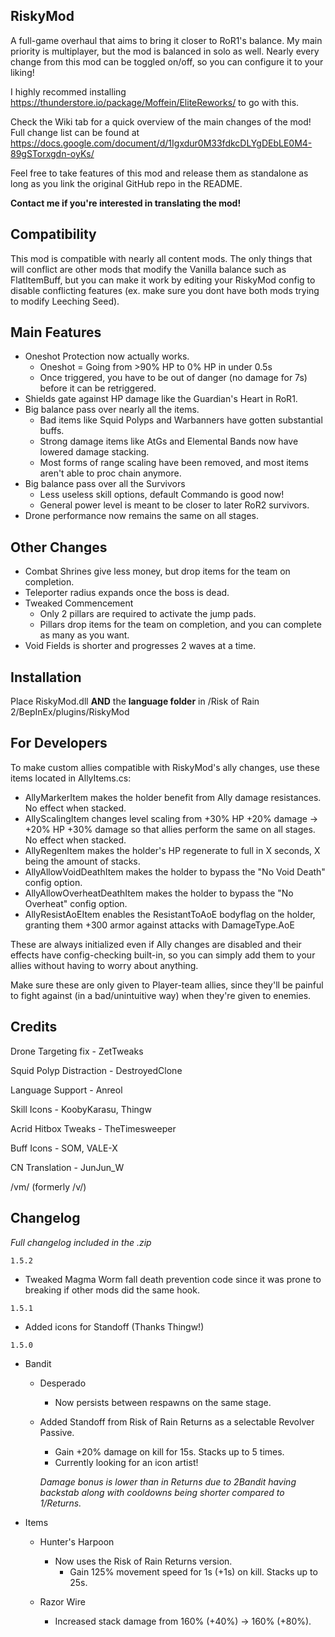 ## RiskyMod
A full-game overhaul that aims to bring it closer to RoR1's balance. My main priority is multiplayer, but the mod is balanced in solo as well. Nearly every change from this mod can be toggled on/off, so you can configure it to your liking!

I highly recommed installing https://thunderstore.io/package/Moffein/EliteReworks/ to go with this.

Check the Wiki tab for a quick overview of the main changes of the mod!
Full change list can be found at https://docs.google.com/document/d/1Igxdur0M33fdkcDLYgDEbLE0M4-89gSTorxgdn-oyKs/

Feel free to take features of this mod and release them as standalone as long as you link the original GitHub repo in the README.

**Contact me if you're interested in translating the mod!**

## Compatibility

This mod is compatible with nearly all content mods. The only things that will conflict are other mods that modify the Vanilla balance such as FlatItemBuff, but you can make it work by editing your RiskyMod config to disable conflicting features (ex. make sure you dont have both mods trying to modify Leeching Seed).

## Main Features

- Oneshot Protection now actually works.
	- Oneshot = Going from >90% HP to 0% HP in under 0.5s
	- Once triggered, you have to be out of danger (no damage for 7s) before it can be retriggered.
- Shields gate against HP damage like the Guardian's Heart in RoR1.
- Big balance pass over nearly all the items.
	- Bad items like Squid Polyps and Warbanners have gotten substantial buffs.
	- Strong damage items like AtGs and Elemental Bands now have lowered damage stacking.
	- Most forms of range scaling have been removed, and most items aren't able to proc chain anymore.
- Big balance pass over all the Survivors
	- Less useless skill options, default Commando is good now!
	- General power level is meant to be closer to later RoR2 survivors.
- Drone performance now remains the same on all stages.

## Other Changes

- Combat Shrines give less money, but drop items for the team on completion.
- Teleporter radius expands once the boss is dead.
- Tweaked Commencement
	- Only 2 pillars are required to activate the jump pads.
	- Pillars drop items for the team on completion, and you can complete as many as you want.
- Void Fields is shorter and progresses 2 waves at a time.

## Installation
Place RiskyMod.dll **AND** the **language folder** in /Risk of Rain 2/BepInEx/plugins/RiskyMod
	
## For Developers

To make custom allies compatible with RiskyMod's ally changes, use these items located in AllyItems.cs:

- AllyMarkerItem makes the holder benefit from Ally damage resistances. No effect when stacked.
- AllyScalingItem changes level scaling from +30% HP +20% damage -> +20% HP +30% damage so that allies perform the same on all stages. No effect when stacked.
- AllyRegenItem makes the holder's HP regenerate to full in X seconds, X being the amount of stacks.
- AllyAllowVoidDeathItem makes the holder to bypass the "No Void Death" config option.
- AllyAllowOverheatDeathItem makes the holder to bypass the "No Overheat" config option.
- AllyResistAoEItem enables the ResistantToAoE bodyflag on the holder, granting them +300 armor against attacks with DamageType.AoE

These are always initialized even if Ally changes are disabled and their effects have config-checking built-in, so you can simply add them to your allies without having to worry about anything.

Make sure these are only given to Player-team allies, since they'll be painful to fight against (in a bad/unintuitive way) when they're given to enemies.
	
## Credits

Drone Targeting fix - ZetTweaks

Squid Polyp Distraction - DestroyedClone

Language Support - Anreol

Skill Icons - KoobyKarasu, Thingw

Acrid Hitbox Tweaks - TheTimesweeper

Buff Icons - SOM, VALE-X

CN Translation - JunJun_W

/vm/ (formerly /v/)

## Changelog

*Full changelog included in the .zip*

`1.5.2`
	
- Tweaked Magma Worm fall death prevention code since it was prone to breaking if other mods did the same hook.

`1.5.1`

- Added icons for Standoff (Thanks Thingw!)

`1.5.0`

- Bandit
	- Desperado
		- Now persists between respawns on the same stage.
		
	- Added Standoff from Risk of Rain Returns as a selectable Revolver Passive.
		- Gain +20% damage on kill for 15s. Stacks up to 5 times.
		- Currently looking for an icon artist!
		
		*Damage bonus is lower than in Returns due to 2Bandit having backstab along with cooldowns being shorter compared to 1/Returns.*
	
- Items
	- Hunter's Harpoon
		- Now uses the Risk of Rain Returns version.
			- Gain 125% movement speed for 1s (+1s) on kill. Stacks up to 25s.
			
	- Razor Wire
		- Increased stack damage from 160% (+40%) -> 160% (+80%).